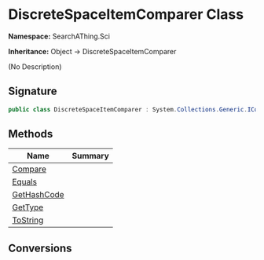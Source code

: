 # DiscreteSpaceItemComparer<T> Class
**Namespace:** SearchAThing.Sci

**Inheritance:** Object → DiscreteSpaceItemComparer<T>

(No Description)

## Signature
```csharp
public class DiscreteSpaceItemComparer : System.Collections.Generic.IComparer<SearchAThing.Sci.DiscreteSpaceItem<T>>
```
## Methods
|**Name**|**Summary**|
|---|---|
|[Compare](DiscreteSpaceItemComparer-1/Compare.md)||
|[Equals](DiscreteSpaceItemComparer-1/Equals.md)||
|[GetHashCode](DiscreteSpaceItemComparer-1/GetHashCode.md)||
|[GetType](DiscreteSpaceItemComparer-1/GetType.md)||
|[ToString](DiscreteSpaceItemComparer-1/ToString.md)||
## Conversions
